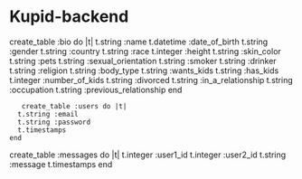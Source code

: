 # Kupid-backend

create_table :bio do |t|
t.string :name
t.datetime :date_of_birth
t.string :gender
t.string :country
t.string :race
t.integer :height
t.string :skin_color
t.string :pets
t.string :sexual_orientation
t.string :smoker
t.string :drinker
t.string :religion
t.string :body_type
t.string :wants_kids
t.string :has_kids
t.integer :number_of_kids
t.string :divorced
t.string :in_a_relationship
t.string :occupation
t.string :previous_relationship
end

       create_table :users do |t|
      t.string :email
      t.string :password
      t.timestamps
    end

create_table :messages do |t|
t.integer :user1_id
t.integer :user2_id
t.string :message
t.timestamps
end
